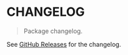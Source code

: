 # CHANGELOG

> Package changelog.

See [GitHub Releases](https://github.com/stdlib-js/math-base-special-acosh/releases) for the changelog.